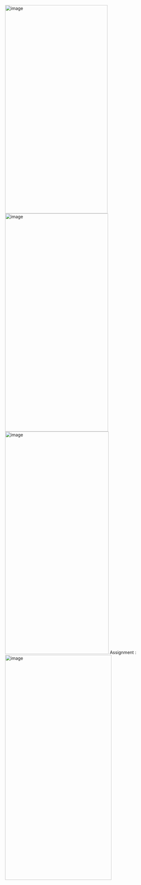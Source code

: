 <img width="333" height="676" alt="image" src="https://github.com/user-attachments/assets/f319ca7d-457f-4cc6-89ee-53fbea12eb1f" />
<img width="335" height="708" alt="image" src="https://github.com/user-attachments/assets/e46cd011-012e-4821-9990-053cfd55337b" />
<img width="337" height="722" alt="image" src="https://github.com/user-attachments/assets/ad454584-ebcd-475b-b9c1-b71dbdc4082c" />
Assignment :
<img width="346" height="730" alt="image" src="https://github.com/user-attachments/assets/892c1c46-60e4-45dc-83c5-d1c01d8696ea" />
